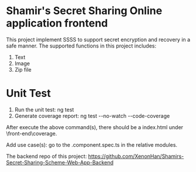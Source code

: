# Shamir's Secret Sharing Online application frontend
This project implement SSSS to support secret encryption and recovery in a safe manner.
The supported functions in this project includes:
1.  Text
2.  Image  
3.  Zip file

# Unit Test

1.  Run the unit test: ng test
2.  Generate coverage report: ng test --no-watch --code-coverage 

After execute the above command(s), there should be a index.html under \front-end\coverage.

Add use case(s): go to the .component.spec.ts in the relative modules.

The backend repo of this project: https://github.com/XenonHan/Shamirs-Secret-Sharing-Scheme-Web-App-Backend
